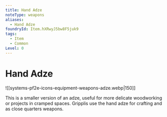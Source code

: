 ```yaml
---
title: Hand Adze
noteType: weapons
aliases:
  - Hand Adze
foundryId: Item.hXRwyJ5bw8F5juk9
tags:
  - Item
  - Common
Level: 0
---
```


# Hand Adze
![[systems-pf2e-icons-equipment-weapons-adze.webp|150]]

This is a smaller version of an adze, useful for more delicate woodworking or projects in cramped spaces. Gripplis use the hand adze for crafting and as close quarters weapons.
